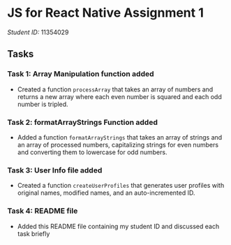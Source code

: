 # JS for React Native Assignment 1

*Student ID:* 11354029

## Tasks

### Task 1: Array Manipulation function added 
- Created a function `processArray` that takes an array of numbers and returns a new array where each even number is squared and each odd number is tripled.

### Task 2: formatArrayStrings Function added
- Added a function `formatArrayStrings` that takes an array of strings and an array of processed numbers, capitalizing strings for even numbers and converting them to lowercase for odd numbers.

### Task 3: User Info file added 
- Created a function `createUserProfiles` that generates user profiles with original names, modified names, and an auto-incremented ID.

### Task 4: README file 
- Added this README file containing my student ID and discussed each task briefly 
